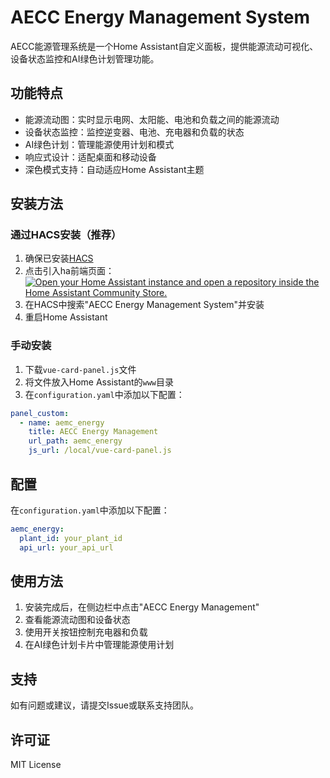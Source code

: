 # AECC Energy Management System

AECC能源管理系统是一个Home Assistant自定义面板，提供能源流动可视化、设备状态监控和AI绿色计划管理功能。

## 功能特点

- 能源流动图：实时显示电网、太阳能、电池和负载之间的能源流动
- 设备状态监控：监控逆变器、电池、充电器和负载的状态
- AI绿色计划：管理能源使用计划和模式
- 响应式设计：适配桌面和移动设备
- 深色模式支持：自动适应Home Assistant主题

## 安装方法

### 通过HACS安装（推荐）

1. 确保已安装[HACS](https://hacs.xyz/)
2. 点击引入ha前端页面：
[![Open your Home Assistant instance and open a repository inside the Home Assistant Community Store.](https://my.home-assistant.io/badges/hacs_repository.svg)](https://my.home-assistant.io/redirect/hacs_repository/?repository=https%3A%2F%2Fgithub.com%2Fyan1ib0%2Faecc_ha_dashboard&category=custom_panel&owner=aecc)
2. 在HACS中搜索"AECC Energy Management System"并安装
4. 重启Home Assistant

### 手动安装

1. 下载`vue-card-panel.js`文件
2. 将文件放入Home Assistant的`www`目录
3. 在`configuration.yaml`中添加以下配置：

```yaml
panel_custom:
  - name: aemc_energy
    title: AECC Energy Management
    url_path: aemc_energy
    js_url: /local/vue-card-panel.js
```

## 配置

在`configuration.yaml`中添加以下配置：

```yaml
aemc_energy:
  plant_id: your_plant_id
  api_url: your_api_url
```

## 使用方法

1. 安装完成后，在侧边栏中点击"AECC Energy Management"
2. 查看能源流动图和设备状态
3. 使用开关按钮控制充电器和负载
4. 在AI绿色计划卡片中管理能源使用计划

## 支持

如有问题或建议，请提交Issue或联系支持团队。

## 许可证

MIT License
